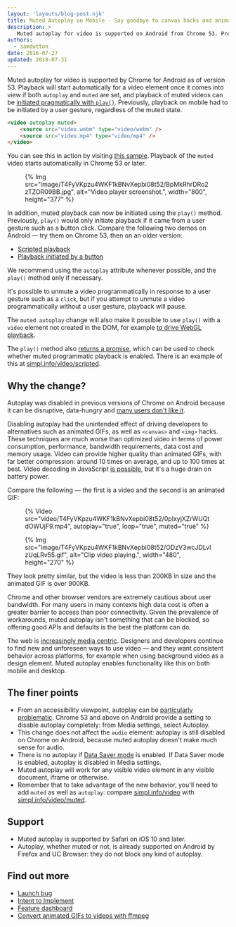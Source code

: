 ```yaml
---
layout: 'layouts/blog-post.njk'
title: Muted Autoplay on Mobile - Say goodbye to canvas hacks and animated GIFs!
description: >
   Muted autoplay for video is supported on Android from Chrome 53. Previously, a video element required a user gesture to initiate playback.
authors:
  - samdutton
date: 2016-07-27
updated: 2018-07-31
---
```



Muted autoplay for video is supported by Chrome for Android as of version 53. Playback will start automatically for a video element once it comes into view if both `autoplay` and `muted` are set, and playback of muted videos can be [initiated pragmatically with `play()`](/blog/play-returns-promise). Previously, playback on mobile had to be initiated by a user gesture, regardless of the muted state.

```html
<video autoplay muted>
    <source src="video.webm" type="video/webm" />
    <source src="video.mp4" type="video/mp4" />
</video>
```

You can see this in action by visiting [this sample](https://googlechrome.github.io/samples/muted-autoplay/index.html). Playback of the `muted` video starts automatically in Chrome 53 or later.

<figure>
{% Img src="image/T4FyVKpzu4WKF1kBNvXepbi08t52/BpMkRhrDRo2zTZOR09BB.jpg", alt="Video player screenshot.", width="800", height="377" %}
</figure>

In addition, muted playback can now be initiated using the `play()` method. Previously, `play()` would only initiate playback if it came from a user gesture such as a button click. Compare the following two demos on Android — try them on Chrome 53, then on an older version:

* [Scripted playback](https://simpl.info/video/scripted)
* [Playback initiated by a button](https://simpl.info/video/button)

We recommend using the `autoplay` attribute whenever possible, and the `play()` method only if necessary.

It's possible to unmute a video programmatically in response to a user gesture such as a `click`, but if you attempt to unmute a video programmatically without a user gesture, playback will pause.

The `muted autoplay` change will also make it possible to use `play()` with a `video` element not created in the DOM, for example [to drive WebGL playback](https://groups.google.com/a/chromium.org/d/msg/blink-dev/Q1cnzNI2GpI/-T5luh_xAwAJ).

The `play()` method also [returns a promise](/blog/play-returns-promise), which can be used to check whether muted programmatic playback is enabled. There is an example of this at [simpl.info/video/scripted](https://simpl.info/video/scripted).

## Why the change?

Autoplay was disabled in previous versions of Chrome on Android because it can be disruptive, data-hungry and [many users don't like it](http://ux.stackexchange.com/questions/5252/video-and-audio-autoplay-evidence-that-its-bad-practice).

Disabling autoplay had the unintended effect of driving developers to alternatives such as animated GIFs, as well as `<canvas>` and `<img>` hacks. These techniques are much worse than optimized video in terms of power consumption, performance, bandwidth requirements, data cost and memory usage. Video can provide higher quality than animated GIFs, with far better compression: around 10 times on average, and up to 100 times at best. Video decoding in JavaScript [is possible](https://github.com/mbebenita/Broadway), but it's a huge drain on battery power.

Compare the following — the first is a video and the second is an animated GIF:


<figure>
{% Video src="video/T4FyVKpzu4WKF1kBNvXepbi08t52/0pIxyjXZrWUQtdOWUjF9.mp4", autoplay="true", loop="true", muted="true" %}
</figure>

<figure>
{% Img src="image/T4FyVKpzu4WKF1kBNvXepbi08t52/ODzV3wcJDLvIzUqLRv55.gif", alt="Clip video playing.", width="480", height="270" %}
</figure>

They look pretty similar, but the video is less than 200KB in size and the animated GIF is over 900KB.

Chrome and other browser vendors are extremely cautious about user bandwidth. For many users in many contexts high data cost is often a greater barrier to access than poor connectivity. Given the prevalence of workarounds, muted autoplay isn't something that can be blocked, so offering good APIs and defaults is the best the platform can do.

The web is [increasingly media centric](http://www.cisco.com/c/en/us/solutions/collateral/service-provider/visual-networking-index-vni/vni-hyperconnectivity-wp.html). Designers and developers continue to find new and unforeseen ways to use video — and they want consistent behavior across platforms, for example when using background video as a design element. Muted autoplay enables functionality like this on both mobile and desktop.

## The finer points

* From an accessibility viewpoint, autoplay can be [particularly problematic](https://www.abilitynet.org.uk/blog/why-autoplay-accessibility-issue). Chrome 53 and above on Android provide a setting to disable autoplay completely: from Media settings, select Autoplay.
* This change does not affect the `audio` element: autoplay is still disabled on Chrome on Android, because muted autoplay doesn't make much sense for audio.
* There is no autoplay if [Data Saver mode](https://support.google.com/chrome/answer/2392284) is enabled. If Data Saver mode is enabled, autoplay is disabled in Media settings.
* Muted autoplay will work for any visible video element in any visible document, iframe or otherwise.
* Remember that to take advantage of the new behavior, you'll need to add `muted` as well as `autoplay`: compare [simpl.info/video](https://simpl.info/video) with [simpl.info/video/muted](https://simpl.info/video/muted).

## Support

* Muted autoplay is supported by Safari on iOS 10 and later.
* Autoplay, whether muted or not, is already supported on Android by Firefox and UC Browser: they do not block any kind of autoplay.

## Find out more

* [Launch bug](https://crbug.com/618000)
* [Intent to Implement](https://groups.google.com/a/chromium.org/forum/#!topic/blink-dev/Q1cnzNI2GpI)
* [Feature dashboard](https://www.chromestatus.com/features/4864052794753024)
* [Convert animated GIFs to videos with ffmpeg](http://rigor.com/blog/2015/12/optimizing-animated-gifs-with-html5-video)
